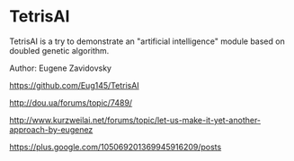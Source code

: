 TetrisAI
========

TetrisAI is a try to demonstrate an "artificial intelligence" module based on doubled genetic algorithm.

Author: Eugene Zavidovsky 

https://github.com/Eug145/TetrisAI

http://dou.ua/forums/topic/7489/

http://www.kurzweilai.net/forums/topic/let-us-make-it-yet-another-approach-by-eugenez

https://plus.google.com/105069201369945916209/posts